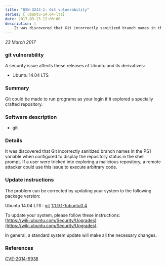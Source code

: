 ```yaml
---
title: "USN-3243-1: Git vulnerability"
series: [ ubuntu-14.04-lts]
date: 2017-03-23 12:00:00
description: |
    It was discovered that Git incorrectly sanitized branch names in the PS1 variable when configured to display the repository status in the shell prompt. If a user were tricked into exploring a malicious repository, a remote attacker could use this issue to execute arbitrary code. 
--- 
```

 
 

*23 March 2017*

### git vulnerability

A security issue affects these releases of Ubuntu and its derivatives:

* Ubuntu 14.04 LTS

### Summary

Git could be made to run programs as your login if it explored a specially crafted repository.

### Software description

* git 

### Details

It was discovered that Git incorrectly sanitized branch names in the PS1 variable when configured to display the repository status in the shell prompt. If a user were tricked into exploring a malicious repository, a remote attacker could use this issue to execute arbitrary code. 

### Update instructions

The problem can be corrected by updating your system to the following package version:

Ubuntu 14.04 LTS
 : [git](https://launchpad.net/ubuntu/+source/git) <span> [1:1.9.1-1ubuntu0.4](https://launchpad.net/ubuntu/+source/git/1:1.9.1-1ubuntu0.4) </span> 

To update your system, please follow these instructions: [https://wiki.ubuntu.com/Security/Upgrades](https://wiki.ubuntu.com/Security/Upgrades).

In general, a standard system update will make all the necessary changes. 

### References

 
 [CVE-2014-9938](http://people.ubuntu.com/~ubuntu-security/cve/CVE-2014-9938)
 

